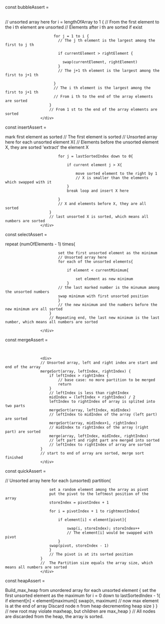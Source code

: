 

const bubbleAssert = 
                    <div>                    
                        // unsorted array here
                        for i = lengthOfArray to 1 {
    					  // From the first element to the i th element are unsorted
    					  // Elements after i th are sorted if exist
    					
                          for j = 1 to i {              
                        	// The j th element is the largest among the first to j th
    
                            if currentElement > rightElement {
    
                              swap(currentElement, rightElement)
                        	}
                        	// The j+1 th element is the largest among the first to j+1 th
      
                          }
                          // The i th element is the largest among the first to j+1 th
                          // From i th to the end of the array elements are sorted
                        }
                        // From 1 st to the end of the array elements are sorted
                    </div>

const insertAssert = 
                    <div>
                        mark first element as sorted
                        // The first element is sorted
                        // Unsorted array here
                        for each unsorted element X{
                        // Elements before the unsorted element X, they are sorted
                            'extract' the element X

                            for j = lastSortedIndex down to 0{
    
                                if current element j > X{
    
                                    move sorted element to the right by 1
                                    // X is smaller than the elements which swapped with it
                                }
                                break loop and insert X here
                                
                            }
                            // X and elements before X, they are all sorted
                        }
                        // last unsorted X is sorted, which means all numbers are sorted
                    </div>

const selectAssert = 
                    <div>
                        repeat (numOfElements - 1) times{

                            set the first unsorted element as the minimum
                            // Unsorted array here
                            for each of the unsorted elements{
    
                                if element < currentMinimum{
    
                                    set element as new minimum
                                }
                            // the last marked number is the minumum among the unsorted numbers
                            swap minimum with first unsorted position
                            }
                            // the new minimum and the numbers before the new minimum are all sorted
                        }
                        // Repeating end, the last new minimum is the last number, which means all numbers are sorted
                        
                    </div>

const mergeAssert = 

​                    

                    <div>
                    // Unsorted array, left and right index are start and end of the array
                    mergeSort(array, leftIndex, rightIndex) {
                        if leftIndex > rightIndex {
                        	// base case: no more partition to be merged
                        	return
                        } 
                        // leftIndex is less than rightIndex
                        midIndex = (leftIndex + rightIndex) / 2
                        leftIndex to rightIndex of array is splited into two parts
                        mergeSort(array, leftIndex, midIndex)
                        // leftIndex to midIndex of the array (left part) are sorted
                        mergeSort(array, midIndex+1, rightIndex)
                        // midIndex to rightIndex of the array (right part) are sorted
                        merge(array, leftIndex, midIndex, rightIndex)
                        // left part and right part are merged into sorted
                        // leftIndex to rightIndex of array are sorted
                    }
                    // start to end of array are sorted, merge sort finished
                    </div>

const quickAssert = 
                    <div>
                    // Unsorted array here
                    for each (unsorted) partition{

                        set a random element among the array as pivot
                        put the pivot to the leftmost position of the array
                        storeIndex = pivotIndex + 1
    
                        for i = pivotIndex + 1 to rightmostIndex{
    
                            if element[i] < element[pivot]{
    
                                swap(i, storeIndex); storeIndex++
                                // The element[i] would be swapped with pivot
                            }
                        swap(pivot, storeIndex - 1)
                        }
                        // The pivot is at its sorted position 
                    }
                    //  The Partition size equals the array size, which means all numbers are sorted
                    </div>

const heapAssert = 
                    <div>
                        Build_max_heap from unordered array
                        for each unsorted element {
                            set the first unsorted element as the maximum
                            for i = 0 down to lastSortedIndex - 1{
                                if element[n] < element[maximum]{
                                    swap(n, maximum)
                                    // now max element is at the end of array
                                    Discard node n from heap decrementing heap size
                                }
                            }
                            // new root may violate maxheap, but children are max_heap
                        }
                        // All nodes are discarded from the heap, the array is sorted.
                    </div>


​            
​                 

